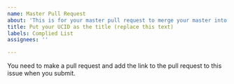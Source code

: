 ```yaml
---
name: Master Pull Request
about: 'This is for your master pull request to merge your master into this repo. '
title: Put your UCID as the title (replace this text)
labels: Complied List
assignees: ''

---
```


You need to make a pull request and add the link to the pull request to this issue when you submit.
